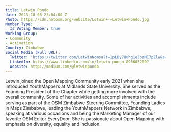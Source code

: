 ```yaml
---
title: Letwin Pondo
date: 2023-10-03 23:04:00 Z
Photo: https://cdn.hotosm.org/website/Letwin+-+Letwin+Pondo.jpg
Member Type:
  Is Voting Member: true
Working Group:
- Community
- Activation
Country: Zimbabwe
Social Media (Full URL):
  Twitter: 'https://twitter.com/LetwinNomsa?t=1pLDy7Huhg1eZbzMI7pZlw&s=09:'
  LinkedIn: https://www.linkedin.com/in/letwin-pondo-895605209?
  Website: http://medium.com/@letwinpondo
---
```


Letwin joined the Open Mapping Community early 2021 when she introduced YouthMappers at Midlands State University. She served as the Founding President of the Chapter while getting more involved with the overall community. Some of her activities and accomplishments include serving as part of the OSM Zimbabwe Steering Committee, Founding Ladies in Maps Zimbabwe, leading the YouthMappers Network in Zimbabwe, speaking at various occasions and being the Marketing Manager of our favorite OSM Editor EveryDoor. She is passionate about Open Mapping with emphasis on diversity, equality and inclusion. 